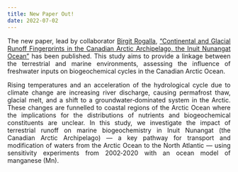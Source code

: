 ```yaml
---
title: New Paper Out!
date: 2022-07-02
---
```


The new paper, lead by collaborator [Birgit Rogalla](https://www.eoas.ubc.ca/~brogalla/), [“Continental and Glacial Runoff Fingerprints in the Canadian Arctic Archipelago, the Inuit Nunangat Ocean”](https://agupubs.onlinelibrary.wiley.com/doi/full/10.1029/2022JG007072) has been published. This study aims to provide a linkage between the terrestrial and marine environments, assessing the influence of freshwater inputs on biogeochemical cycles in the Canadian Arctic Ocean.  

<!--more-->

Rising temperatures and an acceleration of the hydrological cycle due to climate change are increasing river discharge, causing permafrost thaw, glacial melt, and a shift to a groundwater‐dominated system in the Arctic. These changes are funnelled to coastal regions of the Arctic Ocean where the implications for the distributions of nutrients and biogeochemical constituents are unclear. In this study, we investigate the impact of terrestrial runoff on marine biogeochemistry in Inuit Nunangat (the Canadian Arctic Archipelago) — a key pathway for transport and modification of waters from the Arctic Ocean to the North Atlantic — using sensitivity experiments from 2002‐2020 with an ocean model of manganese (Mn). 
<style>body {text-align: justify}</style>